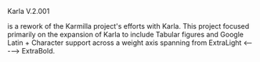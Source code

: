 Karla V.2.001

is a rework of the Karmilla project's efforts with Karla. This project focused primarily on the expansion of Karla to include Tabular figures and Google Latin + Character support across a weight axis spanning from ExtraLight <-----> ExtraBold. 



